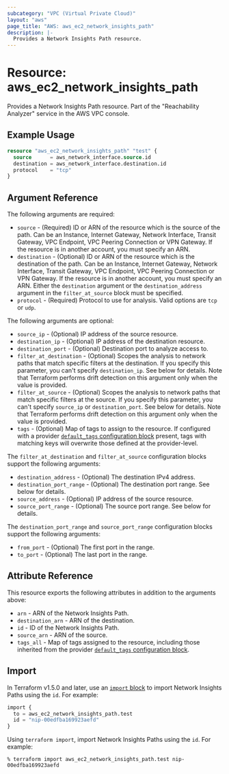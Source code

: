 ```yaml
---
subcategory: "VPC (Virtual Private Cloud)"
layout: "aws"
page_title: "AWS: aws_ec2_network_insights_path"
description: |-
  Provides a Network Insights Path resource.
---
```


# Resource: aws_ec2_network_insights_path

Provides a Network Insights Path resource. Part of the "Reachability Analyzer" service in the AWS VPC console.

## Example Usage

```terraform
resource "aws_ec2_network_insights_path" "test" {
  source      = aws_network_interface.source.id
  destination = aws_network_interface.destination.id
  protocol    = "tcp"
}
```

## Argument Reference

The following arguments are required:

* `source` - (Required) ID or ARN of the resource which is the source of the path. Can be an Instance, Internet Gateway, Network Interface, Transit Gateway, VPC Endpoint, VPC Peering Connection or VPN Gateway. If the resource is in another account, you must specify an ARN.
* `destination` - (Optional) ID or ARN of the resource which is the destination of the path. Can be an Instance, Internet Gateway, Network Interface, Transit Gateway, VPC Endpoint, VPC Peering Connection or VPN Gateway. If the resource is in another account, you must specify an ARN. Either the `destination` argument or the `destination_address` argument in the `filter_at_source` block must be specified.
* `protocol` - (Required) Protocol to use for analysis. Valid options are `tcp` or `udp`.

The following arguments are optional:

* `source_ip` - (Optional) IP address of the source resource.
* `destination_ip` - (Optional) IP address of the destination resource.
* `destination_port` - (Optional) Destination port to analyze access to.
* `filter_at_destination` - (Optional) Scopes the analysis to network paths that match specific filters at the destination. If you specify this parameter, you can't specify `destination_ip`. See below for details. Note that Terraform performs drift detection on this argument only when the value is provided.
* `filter_at_source` - (Optional) Scopes the analysis to network paths that match specific filters at the source. If you specify this parameter, you can't specify `source_ip` or `destination_port`. See below for details. Note that Terraform performs drift detection on this argument only when the value is provided.
* `tags` - (Optional) Map of tags to assign to the resource. If configured with a provider [`default_tags` configuration block](https://registry.terraform.io/providers/hashicorp/aws/latest/docs#default_tags-configuration-block) present, tags with matching keys will overwrite those defined at the provider-level.

The `filter_at_destination` and `filter_at_source` configuration blocks support the following arguments:

* `destination_address` - (Optional) The destination IPv4 address.
* `destination_port_range` - (Optional) The destination port range. See below for details.
* `source_address` - (Optional) IP address of the source resource.
* `source_port_range` - (Optional) The source port range. See below for details.

The `destination_port_range` and `source_port_range` configuration blocks support the following arguments:

* `from_port` - (Optional) The first port in the range.
* `to_port` - (Optional) The last port in the range.

## Attribute Reference

This resource exports the following attributes in addition to the arguments above:

* `arn` - ARN of the Network Insights Path.
* `destination_arn` - ARN of the destination.
* `id` - ID of the Network Insights Path.
* `source_arn` - ARN of the source.
* `tags_all` - Map of tags assigned to the resource, including those inherited from the provider [`default_tags` configuration block](https://registry.terraform.io/providers/hashicorp/aws/latest/docs#default_tags-configuration-block).

## Import

In Terraform v1.5.0 and later, use an [`import` block](https://developer.hashicorp.com/terraform/language/import) to import Network Insights Paths using the `id`. For example:

```terraform
import {
  to = aws_ec2_network_insights_path.test
  id = "nip-00edfba169923aefd"
}
```

Using `terraform import`, import Network Insights Paths using the `id`. For example:

```console
% terraform import aws_ec2_network_insights_path.test nip-00edfba169923aefd
```
